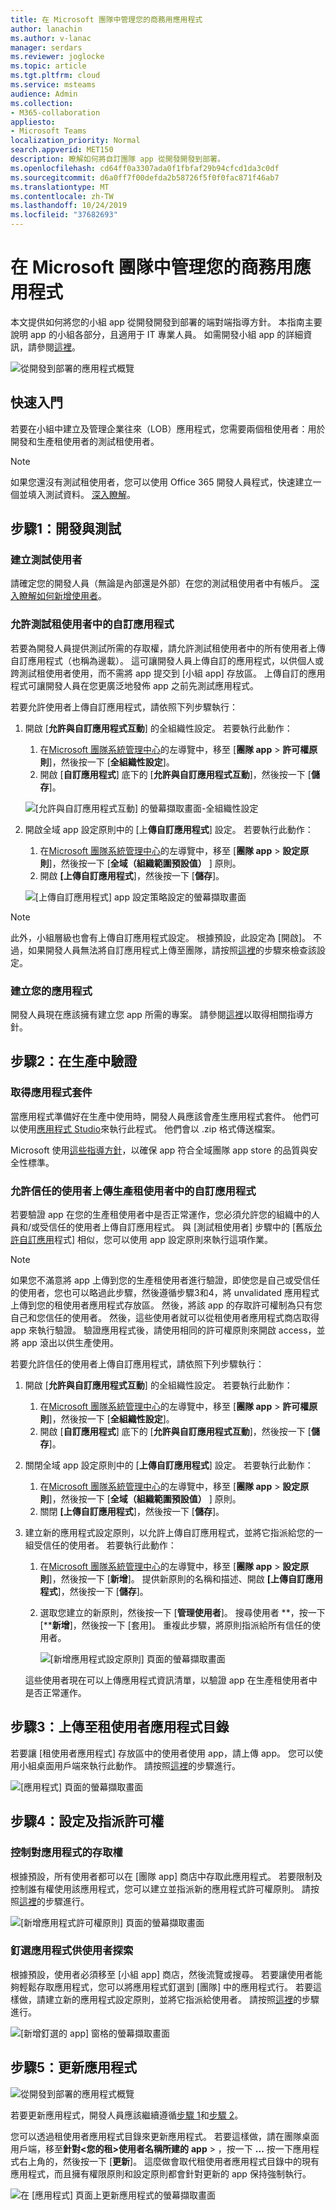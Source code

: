 ```yaml
---
title: 在 Microsoft 團隊中管理您的商務用應用程式
author: lanachin
ms.author: v-lanac
manager: serdars
ms.reviewer: joglocke
ms.topic: article
ms.tgt.pltfrm: cloud
ms.service: msteams
audience: Admin
ms.collection:
- M365-collaboration
appliesto:
- Microsoft Teams
localization_priority: Normal
search.appverid: MET150
description: 瞭解如何將自訂團隊 app 從開發開發到部署。
ms.openlocfilehash: cd64ff0a3307ada0f1fbfaf29b94cfcd1da3c0df
ms.sourcegitcommit: d6a0ff7f00defda2b58726f5f0f0fac871f46ab7
ms.translationtype: MT
ms.contentlocale: zh-TW
ms.lasthandoff: 10/24/2019
ms.locfileid: "37682693"
---
```

# <a name="manage-your-line-of-business-apps-in-microsoft-teams"></a>在 Microsoft 團隊中管理您的商務用應用程式

本文提供如何將您的小組 app 從開發開發到部署的端對端指導方針。 本指南主要說明 app 的小組各部分，且適用于 IT 專業人員。 如需開發小組 app 的詳細資訊，請參閱[這裡](https://docs.microsoft.com/microsoftteams/platform)。

![從開發到部署的應用程式概覽](media/manage-your-lob-apps.png)

## <a name="getting-started"></a>快速入門

若要在小組中建立及管理企業往來（LOB）應用程式，您需要兩個租使用者：用於開發和生產租使用者的測試租使用者。

> [!NOTE]
> 如果您還沒有測試租使用者，您可以使用 Office 365 開發人員程式，快速建立一個並填入測試資料。 [深入瞭解](https://developer.microsoft.com/office/dev-program)。

## <a name="step-1-develop-and-test"></a>步驟1：開發與測試

### <a name="create-test-users"></a>建立測試使用者

請確定您的開發人員（無論是內部還是外部）在您的測試租使用者中有帳戶。 [深入瞭解如何新增使用者](https://docs.microsoft.com/office365/admin/add-users/add-users)。

### <a name="allow-custom-apps-in-the-test-tenant"></a>允許測試租使用者中的自訂應用程式

若要為開發人員提供測試所需的存取權，請允許測試租使用者中的所有使用者上傳自訂應用程式（也稱為邊載）。 這可讓開發人員上傳自訂的應用程式，以供個人或跨測試租使用者使用，而不需將 app 提交到 [小組 app] 存放區。 上傳自訂的應用程式可讓開發人員在您更廣泛地發佈 app 之前先測試應用程式。

若要允許使用者上傳自訂應用程式，請依照下列步驟執行：

1. 開啟 [**允許與自訂應用程式互動**] 的全組織性設定。 若要執行此動作：
    1. 在[Microsoft 團隊系統管理中心](https://admin.teams.microsoft.com/)的左導覽中，移至 [**團隊 app** > **許可權原則**]，然後按一下 [**全組織性設定**]。
    2. 開啟 [**自訂應用程式**] 底下的 [**允許與自訂應用程式互動**]，然後按一下 [**儲存**]。

    ![[允許與自訂應用程式互動] 的螢幕擷取畫面-全組織性設定](media/manage-your-lob-apps-org-wide-custom-apps.png)

2. 開啟全域 app 設定原則中的 [上**傳自訂應用程式**] 設定。 若要執行此動作：
    1. 在[Microsoft 團隊系統管理中心](https://admin.teams.microsoft.com/)的左導覽中，移至 [**團隊 app** > **設定原則**]，然後按一下 [**全域（組織範圍預設值）** ] 原則。
    2. 開啟 **[上傳自訂應用程式**]，然後按一下 [**儲存**]。

    ![[上傳自訂應用程式] app 設定策略設定的螢幕擷取畫面](media/manage-your-lob-apps-app-setup-custom-apps.png)

> [!NOTE]
> 此外，小組層級也會有上傳自訂應用程式設定。 根據預設，此設定為 [開啟]。 不過，如果開發人員無法將自訂應用程式上傳至團隊，請按照[這裡](teams-custom-app-policies-and-settings.md#configure-the-team-custom-app-setting)的步驟來檢查該設定。

### <a name="create-your-app"></a>建立您的應用程式

開發人員現在應該擁有建立您 app 所需的專案。 請參閱[這裡](https://docs.microsoft.commicrosoftteams/platform)以取得相關指導方針。

## <a name="step-2-validate-in-production"></a>步驟2：在生產中驗證

### <a name="get-the-app-package"></a>取得應用程式套件

當應用程式準備好在生產中使用時，開發人員應該會產生應用程式套件。 他們可以使用[應用程式 Studio](https://docs.microsoft.com/microsoftteams/platform/get-started/get-started-app-studio)來執行此程式。 他們會以 .zip 格式傳送檔案。

Microsoft 使用[這些指導方針](https://docs.microsoft.com/microsoftteams/platform/publishing/office-store-approval)，以確保 app 符合全域團隊 app store 的品質與安全性標準。

### <a name="allow-trusted-users-to-upload-custom-apps-in-the-production-tenant"></a>允許信任的使用者上傳生產租使用者中的自訂應用程式

若要驗證 app 在您的生產租使用者中是否正常運作，您必須允許您的組織中的人員和/或受信任的使用者上傳自訂應用程式。  與 [測試租使用者] 步驟中的 [舊版[允許自訂應用](#allow-custom-apps-in-the-test-tenant)程式] 相似，您可以使用 app 設定原則來執行這項作業。

> [!NOTE]
> 如果您不滿意將 app 上傳到您的生產租使用者進行驗證，即使您是自己或受信任的使用者，您也可以略過此步驟，然後遵循步驟3和4，將 unvalidated 應用程式上傳到您的租使用者應用程式存放區。 然後，將該 app 的存取許可權制為只有您自己和您信任的使用者。 然後，這些使用者就可以從租使用者應用程式商店取得 app 來執行驗證。 驗證應用程式後，請使用相同的許可權原則來開啟 access，並將 app 滾出以供生產使用。

若要允許信任的使用者上傳自訂應用程式，請依照下列步驟執行：

1. 開啟 [**允許與自訂應用程式互動**] 的全組織性設定。 若要執行此動作：
    1. 在[Microsoft 團隊系統管理中心](https://admin.teams.microsoft.com/)的左導覽中，移至 [**團隊 app** > **許可權原則**]，然後按一下 [**全組織性設定**]。
    2. 開啟 [**自訂應用程式**] 底下的 [**允許與自訂應用程式互動**]，然後按一下 [**儲存**]。
2. 關閉全域 app 設定原則中的 [**上傳自訂應用程式**] 設定。 若要執行此動作：
    1. 在[Microsoft 團隊系統管理中心](https://admin.teams.microsoft.com/)的左導覽中，移至 [**團隊 app** > **設定原則**]，然後按一下 [**全域（組織範圍預設值）** ] 原則。
    2. 關閉 **[上傳自訂應用程式**]，然後按一下 [**儲存**]。
3. 建立新的應用程式設定原則，以允許上傳自訂應用程式，並將它指派給您的一組受信任的使用者。 若要執行此動作：
    1. 在[Microsoft 團隊系統管理中心](https://admin.teams.microsoft.com/)的左導覽中，移至 [**團隊 app** > **設定原則**]，然後按一下 [**新增**]。 提供新原則的名稱和描述、開啟 **[上傳自訂應用程式**]，然後按一下 [**儲存**]。
    2. 選取您建立的新原則，然後按一下 [**管理使用者**]。 搜尋使用者 **，按一下 [****新增**]，然後按一下 [套用]。 重複此步驟，將原則指派給所有信任的使用者。

        ![[新增應用程式設定原則] 頁面的螢幕擷取畫面](media/manage-your-lob-apps-new-app-setup-policy.png)

    這些使用者現在可以上傳應用程式資訊清單，以驗證 app 在生產租使用者中是否正常運作。

## <a name="step-3-upload-to-the-tenant-apps-catalog"></a>步驟3：上傳至租使用者應用程式目錄

若要讓 [租使用者應用程式] 存放區中的使用者使用 app，請上傳 app。 您可以使用小組桌面用戶端來執行此動作。 請按照[這裡](tenant-apps-catalog-teams.md#go-to-the-tenant-apps-catalog)的步驟進行。

![[應用程式] 頁面的螢幕擷取畫面](media/manage-your-lob-apps-store.png)

## <a name="step-4-configure-and-assign-permissions"></a>步驟4：設定及指派許可權

### <a name="control-access-to-the-app"></a>控制對應用程式的存取權

根據預設，所有使用者都可以在 [團隊 app] 商店中存取此應用程式。 若要限制及控制誰有權使用該應用程式，您可以建立並指派新的應用程式許可權原則。 請按照[這裡](teams-app-permission-policies.md#create-a-custom-app-permission-policy)的步驟進行。

![[新增應用程式許可權原則] 頁面的螢幕擷取畫面](media/manage-your-lob-apps-new-app-permission-policy.png)

### <a name="pin-the-app-for-users-to-discover"></a>釘選應用程式供使用者探索

根據預設，使用者必須移至 [小組 app] 商店，然後流覽或搜尋。 若要讓使用者能夠輕鬆存取應用程式，您可以將應用程式釘選到 [團隊] 中的應用程式行。 若要這樣做，請建立新的應用程式設定原則，並將它指派給使用者。 請按照[這裡](teams-app-setup-policies.md#create-a-custom-app-setup-policy)的步驟進行。

![[新增釘選的 app] 窗格的螢幕擷取畫面](media/manage-your-lob-apps-pinned-apps.png)

## <a name="step-5-update-the-app"></a>步驟5：更新應用程式

![從開發到部署的應用程式概覽](media/manage-your-lob-apps-update.png)

若要更新應用程式，開發人員應該繼續遵循[步驟 1](#step-1-develop-and-test)和[步驟 2](#step-2-validate-in-production)。

您可以透過租使用者應用程式目錄來更新應用程式。 若要這樣做，請在團隊桌面用戶端，移至**針對&lt;您的租&gt;使用者名稱所建的** **app** > ，按一下 **...** 按一下應用程式右上角的，然後按一下 [**更新**]。 這麼做會取代租使用者應用程式目錄中的現有應用程式，而且擁有權限原則和設定原則都會針對更新的 app 保持強制執行。 

![在 [應用程式] 頁面上更新應用程式的螢幕擷取畫面](media/manage-your-lob-apps-update-app.png)